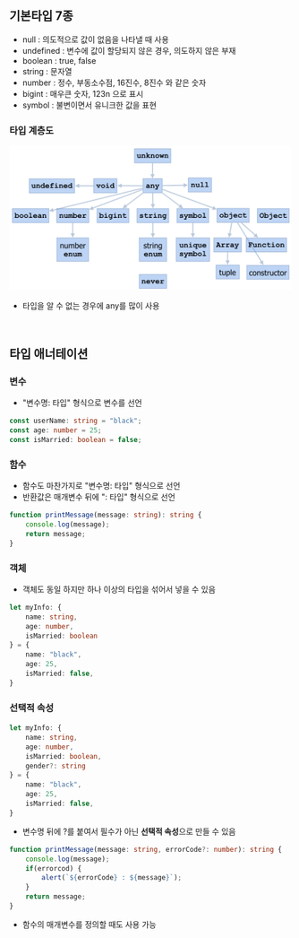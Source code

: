 ## 기본타입 7종
- null : 의도적으로 값이 없음을 나타낼 때 사용
- undefined : 변수에 값이 할당되지 않은 경우, 의도하지 않은 부재
- boolean : true, false
- string : 문자열
- number : 정수, 부동소수점, 16진수, 8진수 와 같은 숫자
- bigint : 매우큰 숫자, 123n 으로 표시
- symbol : 불변이면서 유니크한 값을 표현

### 타입 계층도
![img.png](img.png)
- 타입을 알 수 없는 경우에 any를 많이 사용

<br/>

## 타입 애너테이션

### 변수
- "변수명: 타입" 형식으로 변수를 선언
```typescript
const userName: string = "black";
const age: number = 25;
const isMarried: boolean = false;
```

### 함수
- 함수도 마찬가지로 "변수명: 타입" 형식으로 선언
- 반환값은 매개변수 뒤에 ": 타입" 형식으로 선언
```typescript
function printMessage(message: string): string {
    console.log(message);
    return message;
}
```

### 객체
- 객체도 동일 하지만 하나 이상의 타입을 섞어서 넣을 수 있음
```typescript
let myInfo: {
    name: string, 
    age: number, 
    isMarried: boolean
} = {
    name: "black",
    age: 25,
    isMarried: false,
}
```
### 선택적 속성
```typescript
let myInfo: {
    name: string,
    age: number,
    isMarried: boolean,
    gender?: string
} = {
    name: "black",
    age: 25,
    isMarried: false,
}
```
- 변수명 뒤에 ?를 붙여서 필수가 아닌 **선택적 속성**으로 만들 수 있음

```typescript
function printMessage(message: string, errorCode?: number): string {
    console.log(message);
    if(errorcod) {
        alert(`${errorCode} : ${message}`);
    }
    return message;
}
```
- 함수의 매개변수를 정의할 때도 사용 가능

<br/>